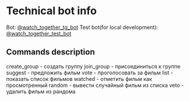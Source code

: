 # Technical bot info

Bot: [@watch_together_tg_bot](https://t.me/watch_together_tg_bot)
Test bot(for local development): [@watch_together_test_bot](https://t.me/watch_together_test_bot)

## Commands description

create_group - создать группу
join_group - присоединиться к группе
suggest - предложить фильм
vote - проголосовать за фильм
list - показать список фильмов
watched - отметить фильм как просмотренный
random - вывести случайный фильм из списка
veto - удалить фильм из рандома
